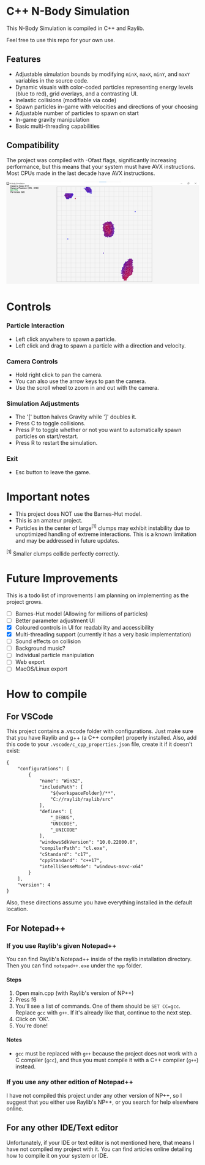 # C++ N-Body Simulation
This N-Body Simulation is compiled in C++ and Raylib. 

Feel free to use this repo for your own use.

## Features
- Adjustable simulation bounds by modifying `minX`, `maxX`, `minY`, and `maxY` variables in the source code.
- Dynamic visuals with color-coded particles representing energy levels (blue to red), grid overlays, and a contrasting UI.
- Inelastic collisions (modifiable via code)
- Spawn particles in-game with velocities and directions of your choosing
- Adjustable number of particles to spawn on start
- In-game gravity manipulation
- Basic multi-threading capabilities

## Compatibility
The project was compiled with -Ofast flags, significantly increasing performance, but this means that your system must have AVX instructions. Most CPUs made in the last decade have AVX instructions.

![image](Assets/thumbnail.png)


# Controls

### Particle Interaction
- Left click anywhere to spawn a particle.
- Left click and drag to spawn a particle with a direction and velocity.

### Camera Controls
- Hold right click to pan the camera.
- You can also use the arrow keys to pan the camera.
- Use the scroll wheel to zoom in and out with the camera.

### Simulation Adjustments
- The '[' button halves Gravity while ']' doubles it.
- Press C to toggle collisions.
- Press P to toggle whether or not you want to automatically spawn particles on start/restart.
- Press R to restart the simulation.

### Exit

- Esc button to leave the game.

# Important notes

- This project does NOT use the Barnes-Hut model.
- This is an amateur project.
- Particles in the center of large<sup>[1]</sup> clumps may exhibit instability due to unoptimized handling of extreme interactions. This is a known limitation and may be addressed in future updates.

<sup>[1]</sup> Smaller clumps collide perfectly correctly.

# Future Improvements

This is a todo list of improvements I am planning on implementing as the project grows.

- [ ] Barnes-Hut model (Allowing for millions of particles)
- [ ] Better parameter adjustment UI
- [x] Coloured controls in UI for readability and accessibility
- [x] Multi-threading support (currently it has a very basic implementation)
- [ ] Sound effects on collision
- [ ] Background music?
- [ ] Individual particle manipulation
- [ ] Web export
- [ ] MacOS/Linux export

# How to compile

## For VSCode

This project contains a .vscode folder with configurations. Just make sure that you have Raylib and g++ (a C++ compiler) properly installed. Also, add this code to your `.vscode/c_cpp_properties.json` file, create it if it doesn't exist:

```
{
    "configurations": [
        {
            "name": "Win32",
            "includePath": [
                "${workspaceFolder}/**",
                "C://raylib/raylib/src"
            ],
            "defines": [
                "_DEBUG",
                "UNICODE",
                "_UNICODE"
            ],
            "windowsSdkVersion": "10.0.22000.0",
            "compilerPath": "cl.exe",
            "cStandard": "c17",
            "cppStandard": "c++17",
            "intelliSenseMode": "windows-msvc-x64"
        }
    ],
    "version": 4
}
```
Also, these directions assume you have everything installed in the default location.

## For Notepad++

### If you use Raylib's given Notepad++
You can find Raylib's Notepad++ inside of the raylib installation directory. Then you can find `notepad++.exe` under the `npp` folder.

#### Steps
1. Open main.cpp (with Raylib's version of NP++) 
2. Press f6 
3. You'll see a list of commands. One of them should be `SET CC=gcc`. Replace `gcc` with `g++`. If it's already like that, continue to the next step.
4. Click on 'OK'.
5. You're done!

#### Notes
- `gcc` must be replaced with `g++` because the project does not work with a C compiler (`gcc`), and thus you must compile it with a C++ compiler (`g++`) instead.

### If you use any other edition of Notepad++
I have not compiled this project under any other version of NP++, so I suggest that you either use Raylib's NP++, or you search for help elsewhere online.

## For any other IDE/Text editor

Unfortunately, if your IDE or text editor is not mentioned here, that means I have not compiled my project with it. You can find articles online detailing how to compile it on your system or IDE.

